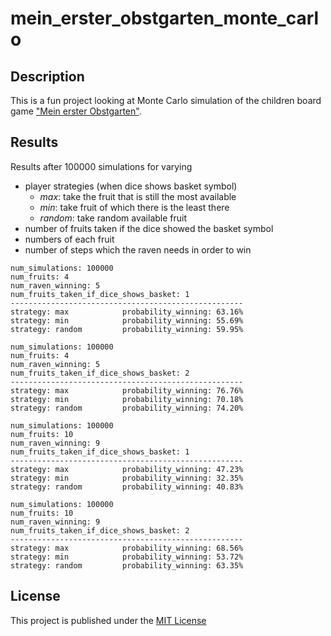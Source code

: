 # mein_erster_obstgarten_monte_carlo

## Description

This is a fun project looking at Monte Carlo simulation of the children board
game ["Mein erster Obstgarten"](https://www.haba-play.com/de_DE/meine-ersten-spiele-erster-obstgarten--003177).

## Results

Results after 100000 simulations for varying 
* player strategies (when dice shows basket symbol)
  * _max_: take the fruit that is still the most available
  * _min_: take fruit of which there is the least there
  * _random_: take random available fruit
* number of fruits taken if the dice showed the basket symbol
* numbers of each fruit
* number of steps which the raven needs in order to win

```commandline
num_simulations: 100000
num_fruits: 4
num_raven_winning: 5
num_fruits_taken_if_dice_shows_basket: 1
----------------------------------------------------
strategy: max            probability_winning: 63.16%
strategy: min            probability_winning: 55.69%
strategy: random         probability_winning: 59.95%
```

```commandline
num_simulations: 100000
num_fruits: 4
num_raven_winning: 5
num_fruits_taken_if_dice_shows_basket: 2
----------------------------------------------------
strategy: max            probability_winning: 76.76%
strategy: min            probability_winning: 70.18%
strategy: random         probability_winning: 74.20%
```

```commandline
num_simulations: 100000
num_fruits: 10
num_raven_winning: 9
num_fruits_taken_if_dice_shows_basket: 1
----------------------------------------------------
strategy: max            probability_winning: 47.23%
strategy: min            probability_winning: 32.35%
strategy: random         probability_winning: 40.83%
```

```commandline
num_simulations: 100000
num_fruits: 10
num_raven_winning: 9
num_fruits_taken_if_dice_shows_basket: 2
----------------------------------------------------
strategy: max            probability_winning: 68.56%
strategy: min            probability_winning: 53.72%
strategy: random         probability_winning: 63.35%
```

## License

This project is published under the [MIT License](LICENSE.md)